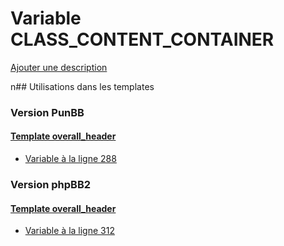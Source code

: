 # Variable CLASS_CONTENT_CONTAINER
[Ajouter une description](https://fa-tvars.appspot.com/CLASS_CONTENT_CONTAINER)

n## Utilisations dans les templates

### Version PunBB

#### [Template overall_header](punbb/overall_header.md)
* [Variable à la ligne 288](../punbb/overall_header.tpl#L288)

### Version phpBB2

#### [Template overall_header](subsilver/overall_header.md)
* [Variable à la ligne 312](../subsilver/overall_header.tpl#L312)